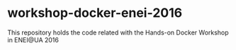 # workshop-docker-enei-2016
This repository holds the code related with the Hands-on Docker Workshop in ENEI@UA 2016
